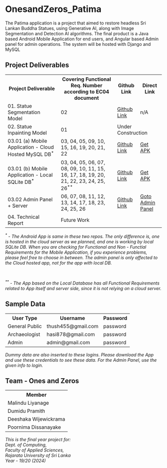 # OnesandZeros_Patima
The Patima application is a project that aimed to restore headless Sri Lankan Buddha Statues, using Generative AI, along with Image Segmentation and Detection AI algorithms. The final product is a Java based Android Mobile Application for end users, and Angular based Admin panel for admin operations. The system will be hosted with Django and MySQL

<h2>Project Deliverables</h2>

<table>
    <tr>
        <th>Project Deliverable</th>
        <th>Covering Functional Req. Number according to EC04 document</th>
        <th>Github Link</th>
        <th>Direct Link</th>
    </tr>
    <tr>
        <td>01. Statue Segmentation Model</td>
        <td>02</td>
        <td><a href="https://github.com/MalinduLiyanage/Buddha_Statue_Segmentation_UNet">Github Link</a></td>
        <td>n/A</td>
    </tr>
    <tr>
        <td>02. Statue Inpainting Model</td>
        <td>01</td>
        <td colspan="2">Under Construction</td>
    </tr>
    <tr>
        <td>03.01 (a) Mobile Application - Cloud Hosted MySQL DB<sup>*</sup></td>
        <td>03, 04, 05, 09, 10, 15, 16, 19, 20, 21, 22</td>
        <td><a href="https://github.com/MalinduLiyanage/Patima_App_Android_Java_YOLOv8_Django">Github Link</a></td>
        <td><a href="https://drive.google.com/file/d/1lvfxl2ISOv-3XA_s27Sfw0QS35n5d30P/view?usp=sharing">Get APK</a></td>
    </tr>
    <tr>
        <td>03.01 (b) Mobile Application - Local SQLite DB<sup>*</sup></td>
        <td>03, 04, 05, 06, 07, 08, 09, 10, 11, 15, 16, 17, 18, 19, 20, 21, 22, 23, 24, 25, 26<sup>**</sup></td>
        <td><a href="https://github.com/MalinduLiyanage/Patima_App_Android_Java_YOLOv8_SQLite">Github Link</a></td>
        <td><a href="https://drive.google.com/file/d/12Yp2csMxbBSmyxkSDktquSzNP9YOmjnn/view?usp=sharing">Get APK</a></td>
    </tr>
    <tr>
        <td>03.02 Admin Panel + Server</td>
        <td>06, 07, 08, 11, 12, 13, 14, 17, 18, 23, 24, 25, 26</td>
        <td><a href="https://github.com/DumiduPramith/patima-backend-django">Github Link</a></td>
        <td><a href="http://140.238.225.128/admin/login">Goto Admin Panel</a></td>
    </tr>
    <tr>
        <td>04. Technical Report</td>
        <td colspan="3">Future Work</td>
    </tr>
</table>

<p style="font-style: italic;"><sup>*</sup> - The Android App is same in these two repos. The only difference is, one is hosted in the cloud server as we planned, and one is working by local SQLite DB. When you are checking for Functional and Non - Functial Requirements for the Mobile Application, if you experience problems, please feel free to choose in between. The admin panel is only affected to the Cloud hosted app, not for the app with local DB.</p><br>
<p style="font-style: italic;"><sup>**</sup> - The App based on the Local Database has all Functional Requirements related to App itself and server side, since it is not relying on a cloud server.</p>

<h2>Sample Data</h2>

<table>
    <tr>
        <th>User Type</th>
        <th>Username</th>
        <th>Password</th>
    </tr>
    <tr>
        <td>General Public</td>
        <td>thush455@gmail.com</td>
        <td>password</td>
    </tr>
    <tr>
        <td>Archaeologist</td>
        <td>hasi878@gmail.com</td>
        <td>password</td>
    </tr>
    <tr>
        <td>Admin</td>
        <td>admin@gmail.com</td>
        <td>password</td>
    </tr>
</table>

<p style="font-style: italic;">Dummy data are also inserted to these logins. Please download the App and use these credentials to see these data. For the Admin Panel, use the given info to login.</p>

<h2>Team - Ones and Zeros</h2>

<table>
    <tr>
        <th>Member</th>
    </tr>
    <tr>
        <td>Malindu Liyanage</td>
    </tr>
    <tr>
        <td>Dumidu Pramith</td>
    </tr>
    <tr>
        <td>Deeshaka Wijewickrama</td>
    </tr>
    <tr>
        <td>Poornima Dissanayake</td>
    </tr>
</table>

<p style="font-style: italic;">This is the final year project for:<br>Dept. of Computing,<br>Faculty of Applied Sciences,<br>Rajarata University of Sri Lanka<br>Year - 19/20 (2024)</p>
